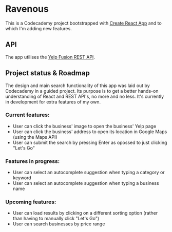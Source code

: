 # Ravenous

This is a Codecademy project bootstrapped with [Create React App](https://github.com/facebook/create-react-app) and to which I'm adding new features.

## API

The app utilises the [Yelp Fusion REST API](https://www.yelp.com/developers/documentation/v3).

## Project status & Roadmap

The design and main search functionality of this app was laid out by Codecademy in a guided project. Its purpose is to get a better hands-on understanding of React and REST API's, no more and no less. It's currently in development for extra features of my own.

### Current features:
- User can click the business' image to open the business' Yelp page
- User can click the business' address to open its location in Google Maps (using the Maps API)
- User can submit the search by pressing Enter as opossed to just clicking "Let's Go"

### Features in progress:

- User can select an autocomplete suggestion when typing a category or keyword
- User can select an autocomplete suggestion when typing a business name

### Upcoming features:

- User can load results by clicking on a different sorting option (rather than having to manually click "Let's Go")
- User can search businesses by price range
